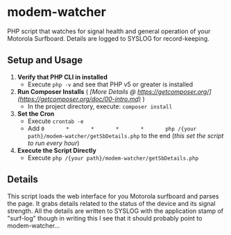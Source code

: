 # modem-watcher
PHP script that watches for signal health and general operation of your Motorola Surfboard. Details are logged to SYSLOG for record-keeping.

## Setup and Usage

1. **Verify that PHP CLI in installed**
    + Execute ```php -v``` and see that PHP v5 or greater is installed
1. **Run Composer Installs** ( _[More Details @ https://getcomposer.org/](https://getcomposer.org/doc/00-intro.md)_ )
    + In the project directory, execute: ```composer install```
2. **Set the Cron**
    + Execute ```crontab -e``` 
    + Add ```0       *       *       *       *       php /{your path}/modem-watcher/getSbDetails.php``` to the end (_this set the script to run every hour_)
3. **Execute the Script Directly**
    + Execute ```php /{your path}/modem-watcher/getSbDetails.php``` 

## Details

This script loads the web interface for you Motorola surfboard and parses the page. It grabs details related to the status of the device and its signal strength. All the details are written to SYSLOG with the application stamp of "surf-log" though in writing this I see that it should probably point to modem-watcher...